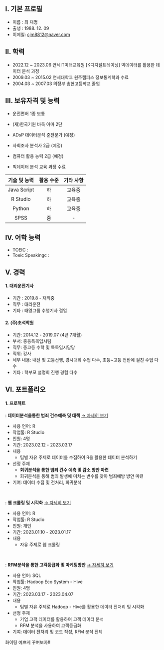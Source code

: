 
## Ⅰ. 기본 프로필
- 이름 : 최 재명
- 출생 : 1988. 12. 09 
- 이메일: cjm8812@naver.com

## Ⅱ. 학력
- 2022.12 ~ 2023.06 연세IT미래교육원 [K디지털트레이닝] 빅데이터를 활용한 데이터 분석 과정
- 2009.03 ~ 2015.02 연세대학교 원주캠퍼스 정보통계학과 수료
- 2004.03 ~ 2007.03 의정부 송현고등학교 졸업


## Ⅲ. 보유자격 및 능력
- 운전면허 1종 보통
- (재)한국기원 바둑 아마 2단
- ADsP 데이터분석 준전문가 (예정)
- 사회조사 분석사 2급 (예정)
- 컴퓨터 활용 능력 2급 (예정)

- 빅데이터 분석 교육 과정 수료

기술 및 능력|활용 수준|기타 사항
|:--:|:--:|:--:|
Java Script|하|교육중
R Studio|하|교육중
Python|하|교육중
SPSS|중|-

## Ⅳ. 어학 능력
  - TOEIC : 
  - Toeic Speakingc : 


## Ⅴ. 경력

#### 1. 대리운전기사
   - 기간 : 2019.8 - 재직중
   - 직무 : 대리운전
   - 기타 : 태영그룹 수행기사 겸업
    
#### 2. (주)초석학원
   - 기간: 2014.12 - 2019.07 (4년 7개월)
   - 부서: 중등특목입시팀
   - 직무: 중고등 수학 및 특목입시담당
   - 직위: 강사
   - 세부 내용: 내신 및 고등선행, 경시대회 수업 다수, 초등~고등 전반에 걸친 수업 다수
   - 기타 : 학부모 설명회 진행 경험 다수

## Ⅵ. 포트폴리오
#### 1. 프로젝트
: **데이터분석을통한 범죄 건수예측 및 대책** [→ 자세히 보기](https://github.com/ChoiJMS2/Project.git)  
- 사용 언어: R
- 작업툴: R Studio 
- 인원: 4명  
- 기간: 2023.02.12 - 2023.03.17  
- 내용
  - 팁별 자유 주제로 데이터를 수집하여 R을 활용한 데이터 분석하기  
- 선정 주제
  - **회귀분석을 통한 범죄 건수 예측 및 감소 방안 마련**  
  - 회귀분석을 통해 범죄 발생에 미치는 변수를 찾아 범죄예방 방안 마련  
- 기여: 데이터 수집 및 전처리, 회귀분석  
<br>

: **웹 크롤링 및 시각화** [→ 자세히 보기](https://github.com/ChoiJMS2/Project.git)  
- 사용 언어: R
- 작업툴: R Studio 
- 인원: 개인  
- 기간: 2023.01.10 - 2023.01.17  
- 내용
  - 자유 주제로 웹 크롤링
<br>

: **RFM분석을 통한 고객등급화 및 마케팅방안** [→ 자세히 보기](https://github.com/ChoiJMS2/Project.git)  
- 사용 언어: SQL
- 작업툴: Hadoop Eco System - Hive 
- 인원: 4명  
- 기간: 2023.03.17 - 2023.04.07  
- 내용   
  - 팀별 자유 주제로 Hadoop - Hive를 활용한 데이터 전처리 및 시각화
- 선정 주제  
  - 기업 고객 데이터를 활용하여 고객 데이터 분석
  - RFM 분석을 사용하여 고객등급화
- 기여: 데이터 전처리 및 코드 작성, RFM 분석 전체 

화이팅 예쁘게 꾸며보자!!